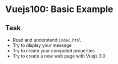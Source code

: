 # Vuejs100: Basic Example

## Task

- Read and understand `index.html`
- Try to display your message
- Try to create your computed properties
- Try to create a new web page with Vuejs 3.0
